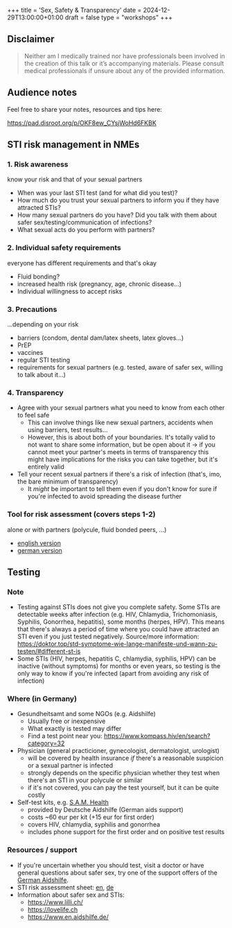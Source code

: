+++
title = 'Sex, Safety & Transparency'
date = 2024-12-29T13:00:00+01:00
draft = false
type = "workshops"
+++

## Disclaimer

>Neither am I medically trained nor have professionals been involved in the creation of this talk or it’s accompanying materials. 
> Please consult medical professionals if unsure about any of the provided information.

## Audience notes

Feel free to share your notes, resources and tips here:

https://pad.disroot.org/p/OKF8ew_CYsjWoHd6FKBK

## STI risk management in NMEs

### 1. Risk awareness

know your risk and that of your sexual partners

- When was your last STI test (and for what did you test)?
- How much do you trust your sexual partners to inform you if they have attracted STIs?
- How many sexual partners do you have? Did you talk with them about safer sex/testing/communication of infections?
- What sexual acts do you perform with partners?

### 2. Individual safety requirements

everyone has different requirements and that's okay

- Fluid bonding?
- increased health risk (pregnancy, age, chronic disease...)
- Individual willingness to accept risks

### 3. Precautions

...depending on your risk

- barriers (condom, dental dam/latex sheets, latex gloves...)
- PrEP
- vaccines
- regular STI testing
- requirements for sexual partners (e.g. tested, aware of safer sex, willing to talk about it...)

### 4. Transparency

- Agree with your sexual partners what you need to know from each other to feel safe
    - This can involve things like new sexual partners, accidents when using barriers, test results...
    - However, this is about both of your boundaries. It's totally valid to not want to share some information, but be open about it -> if you cannot meet your partner's meets in terms of transparency this might have implications for the risks you can take together, but it's entirely valid
- Tell your recent sexual partners if there's a risk of infection (that's, imo, the bare minimum of transparency)
    - It *might* be important to tell them even if you don't know for sure if you're infected to avoid spreading the disease further

### Tool for risk assessment (covers steps 1-2)

alone or with partners (polycule, fluid bonded peers, ...)

- [english version](https://cryptpad.fr/sheet/#/2/sheet/view/U9iyifH7T+ulJHr00pCowfdIvsL3cqxY5o39NHuPKvo/embed/)
- [german version](https://cryptpad.fr/sheet/#/2/sheet/view/txdm3OEhfSIYUW7JOgvK-ng+urq91j13jniUi9sXWQQ/embed/)

## Testing

### Note

- Testing against STIs does not give you complete safety. Some STIs are detectable weeks after infection (e.g. HIV, Chlamydia, Trichomoniasis, Syphilis, Gonorrhea, hepatitis), some months (herpes, HPV). This means that there's always a period of time where you could have attracted an STI even if you just tested negatively.
  Source/more information: https://doktor.top/std-symptome-wie-lange-manifeste-und-wann-zu-testen/#different-st-is
- Some STIs (HIV, herpes, hepatitis C, chlamydia, syphilis, HPV) can be inactive (without symptoms) for months or even years, so testing is the only way to know if you're infected (apart from avoiding any risk of infection)

### Where (in Germany)

- Gesundheitsamt and some NGOs (e.g. Aidshilfe)
    - Usually free or inexpensive
    - What exactly is tested may differ
    - Find a test point near you: https://www.kompass.hiv/en/search?category=32
- Physician (general practicioner, gynecologist, dermatologist, urologist)
    - will be covered by health insurance *if* there's a reasonable suspicion or a sexual partner is infected
    - strongly depends on the specific physician whether they test when there's an STI in your polycule or similar
    - if it's not covered, you can pay the test yourself, but it can be quite costly
- Self-test kits, e.g. [S.A.M. Health](https://www.samhealth.de)
    - provided by Deutsche Aidshilfe (German aids support)
    - costs ~60 eur per kit (+15 eur for first order)
    - covers HIV, chlamydia, syphilis and gonorrhea
    - includes phone support for the first order and on positive test results

### Resources / support

- If you're uncertain whether you should test, visit a doctor or have general questions about safer sex, try one of the support offers of the [German Aidshilfe](https://www.aidshilfe-beratung.de/).
- STI risk assessment sheet: [en](https://cryptpad.fr/sheet/#/2/sheet/view/U9iyifH7T+ulJHr00pCowfdIvsL3cqxY5o39NHuPKvo/embed/), [de](https://cryptpad.fr/sheet/#/2/sheet/view/txdm3OEhfSIYUW7JOgvK-ng+urq91j13jniUi9sXWQQ/embed/)
- Information about safer sex and STIs:
    - https://www.lilli.ch/
    - https://lovelife.ch
    - https://www.en.aidshilfe.de/
